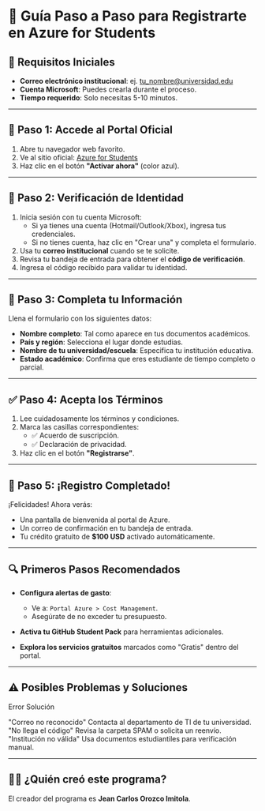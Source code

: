 # 🎯 Guía Paso a Paso para Registrarte en Azure for Students

## 🧩 Requisitos Iniciales

- **Correo electrónico institucional**: ej. tu_nombre@universidad.edu  
- **Cuenta Microsoft**: Puedes crearla durante el proceso.  
- **Tiempo requerido**: Solo necesitas 5-10 minutos.  

---

## 🔵 Paso 1: Accede al Portal Oficial

1. Abre tu navegador web favorito.  
2. Ve al sitio oficial: [Azure for Students](https://azure.microsoft.com/free/students)  
3. Haz clic en el botón **"Activar ahora"** (color azul).  

---

## 📧 Paso 2: Verificación de Identidad

1. Inicia sesión con tu cuenta Microsoft:  
   - Si ya tienes una cuenta (Hotmail/Outlook/Xbox), ingresa tus credenciales.  
   - Si no tienes cuenta, haz clic en "Crear una" y completa el formulario.  
2. Usa tu **correo institucional** cuando se te solicite.  
3. Revisa tu bandeja de entrada para obtener el **código de verificación**.  
4. Ingresa el código recibido para validar tu identidad.  

---

## 📝 Paso 3: Completa tu Información

Llena el formulario con los siguientes datos:

- **Nombre completo**: Tal como aparece en tus documentos académicos.  
- **País y región**: Selecciona el lugar donde estudias.  
- **Nombre de tu universidad/escuela**: Especifica tu institución educativa.  
- **Estado académico**: Confirma que eres estudiante de tiempo completo o parcial.  

---

## ✅ Paso 4: Acepta los Términos

1. Lee cuidadosamente los términos y condiciones.  
2. Marca las casillas correspondientes:  
   - ✅ Acuerdo de suscripción.  
   - ✅ Declaración de privacidad.  
3. Haz clic en el botón **"Registrarse"**.  

---

## 🎉 Paso 5: ¡Registro Completado!

¡Felicidades! Ahora verás:

- Una pantalla de bienvenida al portal de Azure.  
- Un correo de confirmación en tu bandeja de entrada.  
- Tu crédito gratuito de **$100 USD** activado automáticamente.  

---

## 🔍 Primeros Pasos Recomendados

- **Configura alertas de gasto**:  
  - Ve a: `Portal Azure > Cost Management`.  
  - Asegúrate de no exceder tu presupuesto.  

- **Activa tu GitHub Student Pack** para herramientas adicionales.  
- **Explora los servicios gratuitos** marcados como "Gratis" dentro del portal.  

---

## ⚠️ Posibles Problemas y Soluciones

 Error                            Solución                                                                 

 "Correo no reconocido"          Contacta al departamento de TI de tu universidad.                        
 "No llega el código"            Revisa la carpeta SPAM o solicita un reenvío.                            
 "Institución no válida"         Usa documentos estudiantiles para verificación manual.                   
 


---

## 🧑‍💻 ¿Quién creó este programa?

El creador del programa es **Jean Carlos Orozco Imitola**.
